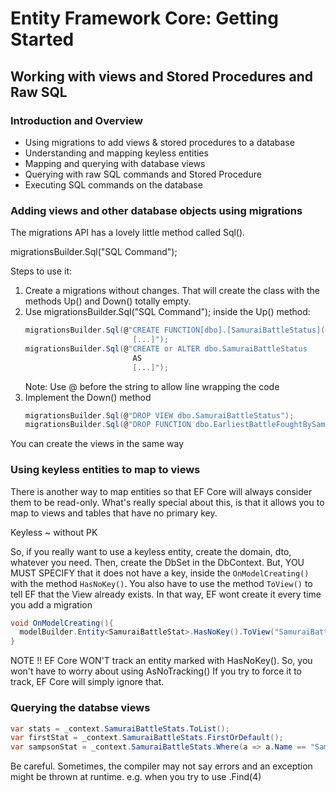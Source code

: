 # Entity Framework Core: Getting Started

## Working with views and Stored Procedures and Raw SQL

### Introduction and Overview

- Using migrations to add views & stored procedures to a database
- Understanding and mapping keyless entities
- Mapping and querying with database views
- Querying with raw SQL commands and Stored Procedure
- Executing SQL commands on the database


### Adding views and other database objects using migrations

The migrations API has a lovely little method called Sql().

migrationsBuilder.Sql("SQL Command");

Steps to use it:

  1. Create a migrations without changes. That will create the class with the methods Up() and Down() totally empty.
  2. Use migrationsBuilder.Sql("SQL Command"); inside the Up() method:
      ```cs
      migrationsBuilder.Sql(@"CREATE FUNCTION[dbo].[SamuraiBattleStatus](@samuraiId int)
                              [...]");
      migrationsBuilder.Sql(@"CREATE or ALTER dbo.SamuraiBattleStatus
                              AS
                              [...]");
      ```
      Note: Use @ before the string to allow line wrapping the code
  3. Implement the Down() method
      ```cs
      migrationsBuilder.Sql(@"DROP VIEW dbo.SamuraiBattleStatus");
      migrationsBuilder.Sql(@"DROP FUNCTION dbo.EarliestBattleFoughtBySamurai");
      ```
You can create the views in the same way


### Using keyless entities to map to views

There is another way to map entities so that EF Core will always consider them to be read-only. What's really special about this, is that it allows you to map to views and tables that have no primary key.


Keyless ~ without PK


So, if you really want to use a keyless entity, create the domain, dto, whatever you need. Then, create the DbSet in the DbContext. But, YOU MUST SPECIFY that it does not have a key, inside the `OnModelCreating()` with the method `HasNoKey()`. You also have to use the method `ToView()` to tell EF that the View already exists. In that way, EF wont create it every time you add a migration

```cs
void OnModelCreating(){
  modelBuilder.Entity<SamuraiBattleStat>.HasNoKey().ToView("SamuraiBattleStats"); // ToView("NameOfTheView")
}
```

NOTE !! EF Core WON'T track an entity marked with HasNoKey(). So, you won't have to worry about using AsNoTracking()
If you try to force it to track, EF Core will simply ignore that.



### Querying the databse views

```cs
var stats = _context.SamuraiBattleStats.ToList();
var firstStat = _context.SamuraiBattleStats.FirstOrDefault();
var sampsonStat = _context.SamuraiBattleStats.Where(a => a.Name == "Sampson").FirstOrDefault();
```
Be careful. Sometimes, the compiler may not say errors and an exception might be thrown at runtime. e.g. when you try to use .Find(4)
